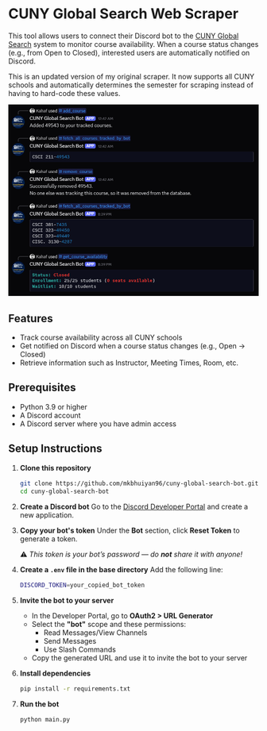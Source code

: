 # CUNY Global Search Web Scraper

This tool allows users to connect their Discord bot to the [CUNY Global Search](https://globalsearch.cuny.edu/CFGlobalSearchTool/search.jsp) system to monitor course availability. When a course status changes (e.g., from Open to Closed), interested users are automatically notified on Discord.

This is an updated version of my original scraper. It now supports all CUNY schools and automatically determines the semester for scraping instead of having to hard-code these values.

![Example](data/demo.png)

## Features

- Track course availability across all CUNY schools
- Get notified on Discord when a course status changes (e.g., Open → Closed)
- Retrieve information such as Instructor, Meeting Times, Room, etc.

## Prerequisites

- Python 3.9 or higher
- A Discord account
- A Discord server where you have admin access

## Setup Instructions

1. **Clone this repository**

    ```bash
    git clone https://github.com/mkbhuiyan96/cuny-global-search-bot.git
    cd cuny-global-search-bot
    ```

1. **Create a Discord bot**
   Go to the [Discord Developer Portal](https://discord.com/developers/applications) and create a new application.

1. **Copy your bot's token**
   Under the **Bot** section, click **Reset Token** to generate a token.

   ⚠️ *This token is your bot’s password — do **not** share it with anyone!*

1. **Create a `.env` file in the base directory**
   Add the following line:

    ```bash
    DISCORD_TOKEN=your_copied_bot_token
    ```

1. **Invite the bot to your server**
   - In the Developer Portal, go to **OAuth2 > URL Generator**
   - Select the **"bot"** scope and these permissions:
     - Read Messages/View Channels
     - Send Messages
     - Use Slash Commands
   - Copy the generated URL and use it to invite the bot to your server

1. **Install dependencies**

    ```bash
    pip install -r requirements.txt
    ```

1. **Run the bot**

    ```bash
    python main.py
    ```

